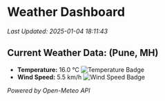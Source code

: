 
# Weather Dashboard

_Last Updated: 2025-01-04 18:11:43_

## Current Weather Data: (Pune, MH)
- **Temperature:** 16.0 °C ![Temperature Badge](https://img.shields.io/badge/Temperature-Low%20Temp-blue)
- **Wind Speed:** 5.5 km/h ![Wind Speed Badge](https://img.shields.io/badge/Wind%20Speed-Low%20Wind-blue)

*Powered by Open-Meteo API*
